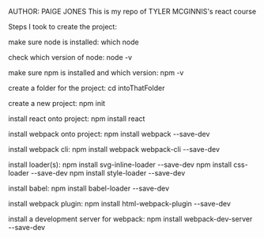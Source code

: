 AUTHOR: PAIGE JONES
This is my repo of TYLER MCGINNIS's react course

Steps I took to create the project:

make sure node is installed:
  which node

check which version of node:
  node -v

make sure npm is installed and which version:
  npm -v

create a folder for the project:
  cd intoThatFolder

create a new project:
  npm init

install react onto project:
  npm install react

install webpack onto project:
  npm install webpack --save-dev

install webpack cli:
  npm install webpack webpack-cli --save-dev

install loader(s):
  npm install svg-inline-loader --save-dev
  npm install css-loader --save-dev
  npm install style-loader --save-dev

install babel:
  npm install babel-loader --save-dev

install webpack plugin:
  npm install html-webpack-plugin --save-dev

install a development server for webpack:
  npm install webpack-dev-server --save-dev

